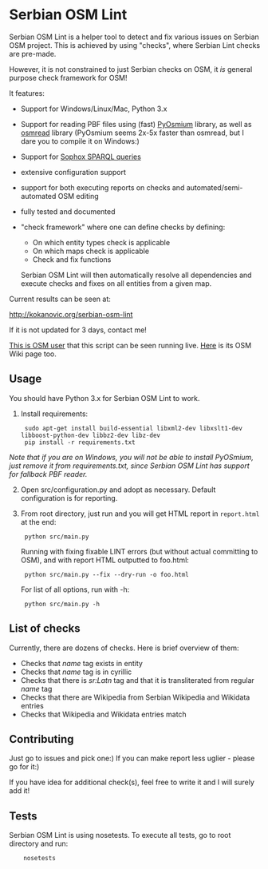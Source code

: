 Serbian OSM Lint
================

Serbian OSM Lint is a helper tool to detect and fix various issues on Serbian OSM project.
This is achieved by using "checks", where Serbian Lint checks are pre-made.
 
However, it is not constrained to just Serbian checks on OSM, it _is_ general purpose check framework for OSM!

It features:
* Support for Windows/Linux/Mac, Python 3.x
* Support for reading PBF files using (fast) [PyOsmium](http://osmcode.org/pyosmium/) library,
 as well as [osmread](https://github.com/dezhin/osmread) library (PyOsmium seems 2x-5x faster than osmread, but I dare you to compile it on Windows:)
 * Support for [Sophox SPARQL queries](https://wiki.openstreetmap.org/wiki/Sophox)
* extensive configuration support
* support for both executing reports on checks and automated/semi-automated OSM editing
* fully tested and documented
* "check framework" where one can define checks by defining:
  * On which entity types check is applicable
  * On which maps check is applicable
  * Check and fix functions
  
  Serbian OSM Lint will then automatically resolve all dependencies and execute checks
and fixes on all entities from a given map.


Current results can be seen at:

http://kokanovic.org/serbian-osm-lint

If it is not updated for 3 days, contact me!

[This is OSM user](https://www.openstreetmap.org/user/Serbian%20OSM%20Lint%20bot)
that this script can be seen running live.
[Here](https://wiki.openstreetmap.org/wiki/Automated_edits/Serbian-OSM-Lint) is its OSM Wiki page too.


Usage
-----

You should have Python 3.x for Serbian OSM Lint to work.

1. Install requirements:

        sudo apt-get install build-essential libxml2-dev libxslt1-dev libboost-python-dev libbz2-dev libz-dev 
        pip install -r requirements.txt

_Note that if you are on Windows, you will not be able to install PyOSmium,
just remove it from requirements.txt, since Serbian OSM Lint has support for
fallback PBF reader._

2. Open src/configuration.py and adopt as necessary. Default configuration is for reporting.

3. From root directory, just run and you will get HTML report in `report.html` at the end:

        python src/main.py

    Running with fixing fixable LINT errors (but without actual committing to OSM),
and with report HTML outputted to foo.html:

        python src/main.py --fix --dry-run -o foo.html

    For list of all options, run with -h:

        python src/main.py -h

List of checks
--------------

Currently, there are dozens of checks. Here is brief overview of them:
* Checks that _name_ tag exists in entity
* Checks that _name_ tag is in cyrillic
* Checks that there is _sr:Latn_ tag and that it is transliterated from regular _name_ tag
* Checks that there are Wikipedia from Serbian Wikipedia and Wikidata entries
* Checks that Wikipedia and Wikidata entries match

Contributing
------------

Just go to issues and pick one:) If you can make report less uglier - please go for it:)

If you have idea for additional check(s), feel free to write it and I will surely add it! 

Tests
-----

Serbian OSM Lint is using nosetests. To execute all tests, go to root directory and run:

        nosetests